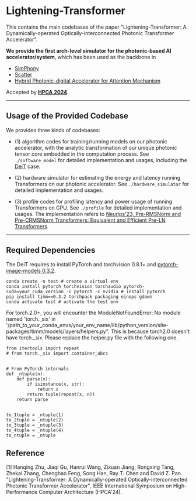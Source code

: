 # Lightening-Transformer
This contains the main codebases of the paper "Lightening-Transformer: A Dynamically-operated Optically-interconnected Photonic Transformer Accelerator".

**We provide the first arch-level simulator for the photonic-based AI accelerator/system**, which has been used as the backbone in
* [SimPhony](https://github.com/ScopeX-ASU/SimPhony)
* [Scatter](https://github.com/ScopeX-ASU/SCATTER)
* [Hybrid Photonic-digital Accelerator for Attention Mechanism](https://arxiv.org/abs/2501.11286)

Accepted by [**HPCA 2024**](https://hpca-conf.org/2024/).

---

## Usage of the Provided Codebase

We provides three kinds of codebases:

* (1) algorithm codes for training/running models on our photonic accelerator, with the analytic transformation of our unique photonic tensor core embedded in the computation process. See `./software_model` for detailed implementation and usages, including the [DeiT](https://arxiv.org/abs/2012.12877) case.

* (2) hardware simulator for estimating the energy and latency running Transformers on our photonic accelerator. See `./hardware_simulator` for detailed implementation and usages.

* (3) profile codes for profiling latency and power usage of running Transformers on GPU. See `./profile` for detailed implementation and usages. The implementation refers to [Neurips'23, Pre-RMSNorm and Pre-CRMSNorm Transformers: Equivalent and Efficient Pre-LN Transformers](https://github.com/zixuanjiang/pre-rmsnorm-transformer).

---

## Required Dependencies

The DeiT requires to install PyTorch and torchvision 0.8.1+ and [pytorch-image-models 0.3.2](https://github.com/rwightman/pytorch-image-models).


```
conda create -n test # create a virtual env
conda install pytorch torchvision torchaudio pytorch-cuda=your_cuda_version -c pytorch -c nvidia # install pytorch
pip install timm==0.3.2 torchpack packaging einops gdown
conda activate test # activate the test env
```

For torch.2.0+, you will encounter the ModuleNotFoundError: No module named 'torch._six' in '/path_to_your_conda_envs/your_env_name/lib/python_version/site-packages/timm/models/layers/helpers.py". This is because torch2.0 doesn't have torch._six. Please replace the helper.py file with the following one.

```
from itertools import repeat
# from torch._six import container_abcs


# From PyTorch internals
def _ntuple(n):
    def parse(x):
        if isinstance(x, str):
            return x
        return tuple(repeat(x, n))
    return parse


to_1tuple = _ntuple(1)
to_2tuple = _ntuple(2)
to_3tuple = _ntuple(3)
to_4tuple = _ntuple(4)
to_ntuple = _ntuple
```

## Reference

[1] Hanqing Zhu, Jiaqi Gu, Hanrui Wang, Zixuan Jiang, Rongxing Tang, Zhekai Zhang, Chenghao Feng, Song Han, Ray T. Chen and David Z. Pan. "Lightening-Transformer: A Dynamically-operated Optically-interconnected Photonic Transformer Accelerator", IEEE International Symposium on High-Performance Computer Architecture (HPCA'24). 

